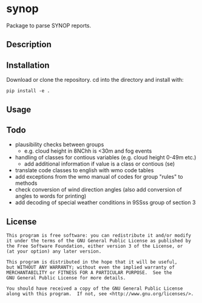 synop
===========

Package to parse SYNOP reports.


Description
-----------


Installation
------------
Download or clone the repository. cd into the directory and install with:
```
pip install -e .
```

Usage
-----

Todo
----
- plausibility checks between groups
    - e.g. cloud height in 8NChh is <30m and fog events
- handling of classes for contious variables (e.g. cloud height 0-49m etc.)
    - add additional information if value is a class or contious (se)
- translate code classes to english with wmo code tables
- add exceptions from the wmo manual of codes for group "rules" to methods
- check conversion of wind direction angles (also add conversion of angles to words for printing)
- add decoding of special weather conditions in 9SSss group of section 3

License
-------

    This program is free software: you can redistribute it and/or modify
    it under the terms of the GNU General Public License as published by
    the Free Software Foundation, either version 3 of the License, or
    (at your option) any later version.
    
    This program is distributed in the hope that it will be useful,
    but WITHOUT ANY WARRANTY; without even the implied warranty of
    MERCHANTABILITY or FITNESS FOR A PARTICULAR PURPOSE.  See the
    GNU General Public License for more details.
    
    You should have received a copy of the GNU General Public License
    along with this program.  If not, see <http://www.gnu.org/licenses/>.

